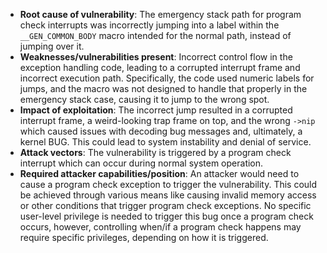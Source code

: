 - **Root cause of vulnerability**: The emergency stack path for program check interrupts was incorrectly jumping into a label within the `__GEN_COMMON_BODY` macro intended for the normal path, instead of jumping over it.
- **Weaknesses/vulnerabilities present**: Incorrect control flow in the exception handling code, leading to a corrupted interrupt frame and incorrect execution path. Specifically, the code used numeric labels for jumps, and the macro was not designed to handle that properly in the emergency stack case, causing it to jump to the wrong spot.
- **Impact of exploitation**: The incorrect jump resulted in a corrupted interrupt frame, a weird-looking trap frame on top, and the wrong `->nip` which caused issues with decoding bug messages and, ultimately, a kernel BUG. This could lead to system instability and denial of service.
- **Attack vectors**: The vulnerability is triggered by a program check interrupt which can occur during normal system operation.
- **Required attacker capabilities/position**: An attacker would need to cause a program check exception to trigger the vulnerability. This could be achieved through various means like causing invalid memory access or other conditions that trigger program check exceptions. No specific user-level privilege is needed to trigger this bug once a program check occurs, however, controlling when/if a program check happens may require specific privileges, depending on how it is triggered.